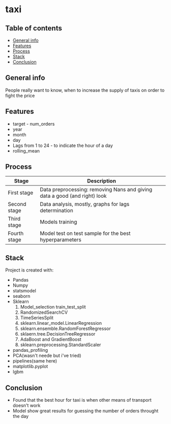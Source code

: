 # taxi
## Table of contents
* [General info](#general-info)
* [Features](#features)
* [Process](#process)
* [Stack](#stack)
* [Conclusion](#conclusion)

## General info
People really want to know, when to increase the supply of taxis on order to fight the price
## Features
* target - num_orders
* year
* month
* day
* Lags from 1 to 24 - to indicate the hour of a day
* rolling_mean 
## Process
|Stage | Description|
|--------|--------|
|First stage| Data preprocessing: removing Nans and giving data a good (and right) look|
|Second stage|Data analysis, mostly, graphs for lags determination|
|Third stage| Models training|
|Fourth stage| Model test on test sample for the best hyperparameters|
## Stack
Project is created with:
* Pandas
* Numpy
* statsmodel
* seaborn
* Sklearn
  1. Model_selection train_test_split
    1. RandomizedSearchCV
    2. TimeSeriesSplit
  2. sklearn.linear_model.LinearRegression
  3. sklearn.ensemble.RandomForestRegressor
  4. sklaern.tree.DecisionTreeRegressor
  5. AdaBoost and GradientBoost
  6. sklearn.preprocessing.StandardScaler
* pandas_profiling
* PCA(wasn't neede but i've tried)
* pipelines(same here)
* matplotlib.pyplot
* lgbm 
## Conclusion
* Found that the best hour for taxi is when other means of transport doesn't work
* Model show great results for guessing the number of orders throught the day
